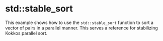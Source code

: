 # std::stable_sort

This example shows how to use the `std::stable_sort` function to sort a vector of pairs in a parallel manner. This serves a reference for stabilizing Kokkos parallel sort.
